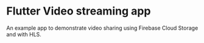 # Flutter Video streaming app

An example app to demonstrate video sharing using Firebase Cloud Storage and with HLS.

